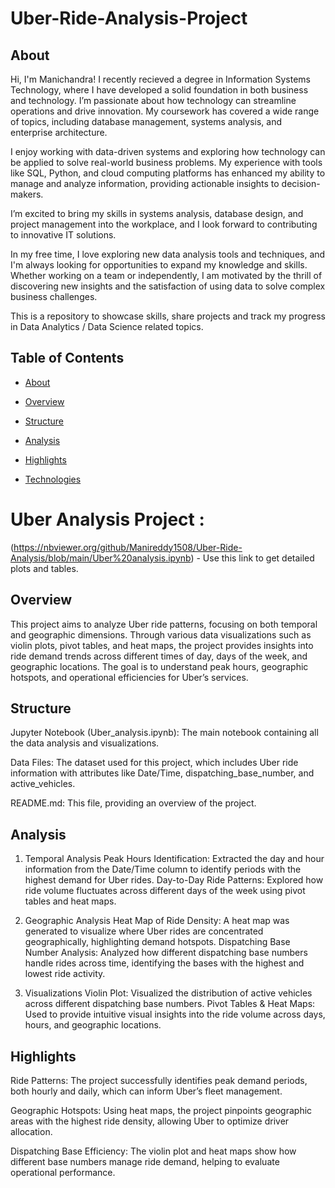 # Uber-Ride-Analysis-Project

## About

Hi, I'm Manichandra! I recently recieved a degree in Information Systems Technology, where I have developed a solid foundation in both business and technology. I’m passionate about how technology can streamline operations and drive innovation. My coursework has covered a wide range of topics, including database management, systems analysis, and enterprise architecture.

I enjoy working with data-driven systems and exploring how technology can be applied to solve real-world business problems. My experience with tools like SQL, Python, and cloud computing platforms has enhanced my ability to manage and analyze information, providing actionable insights to decision-makers.

I’m excited to bring my skills in systems analysis, database design, and project management into the workplace, and I look forward to contributing to innovative IT solutions.

In my free time, I love exploring new data analysis tools and techniques, and I'm always looking for opportunities to expand my knowledge and skills. Whether working on a team or independently, I am motivated by the thrill of discovering new insights and the satisfaction of using data to solve complex business challenges.

This is a repository to showcase skills, share projects and track my progress in Data Analytics / Data Science related topics.

## Table of Contents
- [About](#About)
  
- [Overview](#Overview)
  
- [Structure](#Structure)     

- [Analysis](#Analysis)

- [Highlights](#Highlights)

- [Technologies](#Technologies)

# Uber Analysis Project :

(https://nbviewer.org/github/Manireddy1508/Uber-Ride-Analysis/blob/main/Uber%20analysis.ipynb) - Use this link to get detailed plots and tables.

## Overview

This project aims to analyze Uber ride patterns, focusing on both temporal and geographic dimensions. Through various data visualizations such as violin plots, pivot tables, and heat maps, the project provides insights into ride demand trends across different times of day, days of the week, and geographic locations. The goal is to understand peak hours, geographic hotspots, and operational efficiencies for Uber’s services.

## Structure

Jupyter Notebook (Uber_analysis.ipynb): The main notebook containing all the data analysis and visualizations.

Data Files: The dataset used for this project, which includes Uber ride information with attributes like Date/Time, dispatching_base_number, and active_vehicles.

README.md: This file, providing an overview of the project.

## Analysis

1. Temporal Analysis
Peak Hours Identification: Extracted the day and hour information from the Date/Time column to identify periods with the highest demand for Uber rides.
Day-to-Day Ride Patterns: Explored how ride volume fluctuates across different days of the week using pivot tables and heat maps.

2. Geographic Analysis
Heat Map of Ride Density: A heat map was generated to visualize where Uber rides are concentrated geographically, highlighting demand hotspots.
Dispatching Base Number Analysis: Analyzed how different dispatching base numbers handle rides across time, identifying the bases with the highest and lowest ride activity.

3. Visualizations
Violin Plot: Visualized the distribution of active vehicles across different dispatching base numbers.
Pivot Tables & Heat Maps: Used to provide intuitive visual insights into the ride volume across days, hours, and geographic locations.

## Highlights

Ride Patterns: The project successfully identifies peak demand periods, both hourly and daily, which can inform Uber’s fleet management.

Geographic Hotspots: Using heat maps, the project pinpoints geographic areas with the highest ride density, allowing Uber to optimize driver allocation.

Dispatching Base Efficiency: The violin plot and heat maps show how different base numbers manage ride demand, helping to evaluate operational performance.




